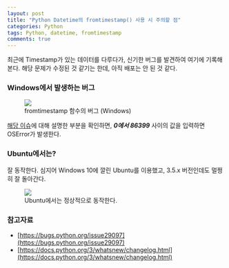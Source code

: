 ```yaml
---
layout: post
title: "Python Datetime의 fromtimestamp() 사용 시 주의할 점"
categories: Python
tags: Python, datetime, fromtimestamp
comments: true
---
```


최근에 Timestamp가 있는 데이터를 다루다가, 신기한 버그를 발견하여 여기에 기록해 본다. 해당 문제가 수정된 것 같기는 한데, 아직 배포는 안 된 것 같다.

### Windows에서 발생하는 버그

<figure>
    <img src="{{ "media/img/python_fromtimestamp_windows.png" | absolute_url }}">
    <figcaption>fromtimestamp 함수의 버그 (Windows)</figcaption>
</figure>

[해당 이슈](https://bugs.python.org/issue29097)에 대해 설명한 부분을 확인하면, __*0에서 86399*__ 사이의 값을 입력하면 OSError가 발생한다.

### Ubuntu에서는?

잘 동작한다. 심지어 Windows 10에 깔린 Ubuntu를 이용했고, 3.5.x 버전인데도 멀쩡히 잘 돌아간다. 

<figure>
    <img src="{{ "media/img/python_fromtimestamp_windows.png" | absolute_url }}">
    <figcaption>Ubuntu에서는 정상적으로 동작한다.</figcaption>
</figure>

### 참고자료

* [https://bugs.python.org/issue29097](https://bugs.python.org/issue29097)
* [https://docs.python.org/3/whatsnew/changelog.html](https://docs.python.org/3/whatsnew/changelog.html)